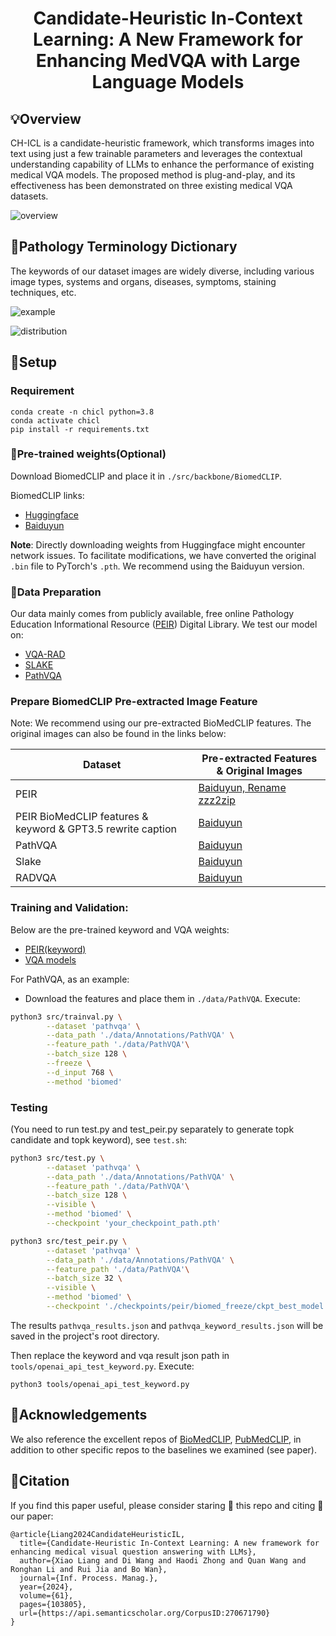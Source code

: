 <div align="center">
  
# Candidate-Heuristic In-Context Learning: A New Framework for Enhancing MedVQA with Large Language Models

</div>

## 💡Overview
CH-ICL is a candidate-heuristic framework, which transforms images into text using just a few trainable parameters and leverages the contextual understanding capability of LLMs to enhance the performance of existing medical VQA models. The proposed method is plug-and-play, and its effectiveness has been demonstrated on three existing medical VQA datasets.

![overview](pic/overview.png)

## 📔Pathology Terminology Dictionary

The keywords of our dataset images are widely diverse, including various image types, systems and organs, diseases,
symptoms, staining techniques, etc.

![example](pic/example.jpg)

![distribution](pic/distribution.jpg)

## 🔨Setup

### Requirement
```
conda create -n chicl python=3.8
conda activate chicl
pip install -r requirements.txt
```

### 🔨Pre-trained weights(Optional)
Download BiomedCLIP and place it in `./src/backbone/BiomedCLIP`.

BiomedCLIP links:
+ [Huggingface](https://huggingface.co/microsoft/BiomedCLIP-PubMedBERT_256-vit_base_patch16_224)
+ [Baiduyun](https://pan.baidu.com/s/1OTS2i14qAoXdZfvkkyh86Q?pwd=6666)

**Note**: Directly downloading weights from Huggingface might encounter network issues. To facilitate modifications, we have converted the original `.bin` file to PyTorch's `.pth`. We recommend using the Baiduyun version.


### 📑Data Preparation
Our data mainly comes from publicly available, free online Pathology Education Informational Resource ([PEIR](https://peir.path.uab.edu/library/index.php?/category/2)) Digital Library. 
We test our model on:
+ [VQA-RAD](https://osf.io/89kps/)
+ [SLAKE](https://www.med-vqa.com/slake/)
+ [PathVQA](https://github.com/UCSD-AI4H/PathVQA)


### Prepare BiomedCLIP Pre-extracted Image Feature
Note: We recommend using our pre-extracted BioMedCLIP features. The original images can also be found in the links below:

| Dataset  | Pre-extracted Features  & Original Images |
|----------|------------------------------------------|
| PEIR     | [Baiduyun, Rename zzz2zip](https://pan.baidu.com/s/1sJp_3UzjIIvOiuyMB417GQ?pwd=6666)|
| PEIR BioMedCLIP features & keyword & GPT3.5 rewrite caption | [Baiduyun](https://pan.baidu.com/s/1pqHhrxLL-ZdgEat0wNwLmQ?pwd=6666)|
| PathVQA  | [Baiduyun](https://pan.baidu.com/s/1b1SuDSbsNM1rVGzbx8utvg?pwd=6666)|
| Slake    | [Baiduyun](https://pan.baidu.com/s/1mfAoi9_HZkrk7OuyQIn4-w?pwd=6666)|
| RADVQA   | [Baiduyun](https://pan.baidu.com/s/1gBjAjq2L-iIMf0j05QsJ-w?pwd=6666)|


### Training and Validation:
Below are the pre-trained keyword and VQA weights:
+ [PEIR(keyword)](https://pan.baidu.com/s/1pM6CJMAz2SaAvphZ6vjU-w?pwd=6666)
+ [VQA models](https://pan.baidu.com/s/1u3wDTBqokg_x1hrk5J62VA?pwd=6666)



For PathVQA, as an example:
- Download the features and place them in `./data/PathVQA`.
Execute:
```bash
python3 src/trainval.py \
        --dataset 'pathvqa' \
        --data_path './data/Annotations/PathVQA' \
        --feature_path './data/PathVQA'\
        --batch_size 128 \
        --freeze \
        --d_input 768 \
        --method 'biomed'
```

### Testing
(You need to run test.py and test_peir.py separately to generate topk candidate and topk keyword), see `test.sh`:

```bash
python3 src/test.py \
        --dataset 'pathvqa' \
        --data_path './data/Annotations/PathVQA' \
        --feature_path './data/PathVQA'\
        --batch_size 128 \
        --visible \
        --method 'biomed' \
        --checkpoint 'your_checkpoint_path.pth'

python3 src/test_peir.py \
        --dataset 'pathvqa' \
        --data_path './data/Annotations/PathVQA' \
        --feature_path './data/PathVQA'\
        --batch_size 32 \
        --visible \
        --method 'biomed' \
        --checkpoint './checkpoints/peir/biomed_freeze/ckpt_best_model.pth'

```

The results `pathvqa_results.json` and `pathvqa_keyword_results.json` will be saved in the project's root directory.

Then replace the keyword and vqa result json path in `tools/openai_api_test_keyword.py`.
Execute:

```
python3 tools/openai_api_test_keyword.py

```

## 📝Acknowledgements
We also reference the excellent repos of [BioMedCLIP](https://huggingface.co/microsoft/BiomedCLIP-PubMedBERT_256-vit_base_patch16_224), [PubMedCLIP](https://github.com/sarahESL/PubMedCLIP), in addition to other specific repos to the baselines we examined (see paper).

## 📝Citation
If you find this paper useful, please consider staring 🌟 this repo and citing 📑 our paper:
```
@article{Liang2024CandidateHeuristicIL,
  title={Candidate-Heuristic In-Context Learning: A new framework for enhancing medical visual question answering with LLMs},
  author={Xiao Liang and Di Wang and Haodi Zhong and Quan Wang and Ronghan Li and Rui Jia and Bo Wan},
  journal={Inf. Process. Manag.},
  year={2024},
  volume={61},
  pages={103805},
  url={https://api.semanticscholar.org/CorpusID:270671790}
}
```

